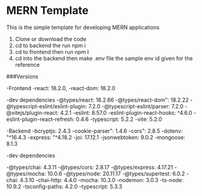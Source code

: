 # MERN Template 


This is the simple template for developing MERN applications 

1. Clone or download the code
2. cd to backend the run npm i
3. cd to frontend then run npm I
4. cd into the backend then make .env file
    the sample env id given for the reference


###Versions

-Frontend 
-react: 18.2.0,
-react-dom: 18.2.0

-dev dependencies 
-@types/react: 18.2.66
-@types/react-dom": 18.2.22
-@typescript-eslint/eslint-plugin: 7.2.0
-@typescript-eslint/parser: 7.2.0
-@vitejs/plugin-react: 4.2.1
-eslint: 8.57.0
-eslint-plugin-react-hooks: ^4.6.0
-eslint-plugin-react-refresh: 0.4.6
-typescript: 5.2.2
-vite: 5.2.0


-Backend
-bcryptjs: 2.4.3
-cookie-parser": 1.4.6
-cors": 2.8.5
-dotenv: "^16.4.3
-express: "^4.18.2
-joi: 17.12.1
-jsonwebtoken: 9.0.2
-mongoose: 8.1.3


-dev dependencies

-@types/chai: 4.3.11
-@types/cors: 2.8.17
-@types/express: 4.17.21
-@types/mocha: 10.0.6
-@types/node: 20.11.17
-@types/supertest: 6.0.2
-chai: 4.3.10
-chai-http: 4.4.0
-mocha: 10.3.0
-nodemon: 3.0.3
-ts-node: 10.9.2
-tsconfig-paths: 4.2.0
-typescript: 5.3.3
